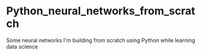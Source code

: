 # Python_neural_networks_from_scratch
Some neural networks I'm building from scratch using Python while learning data science
